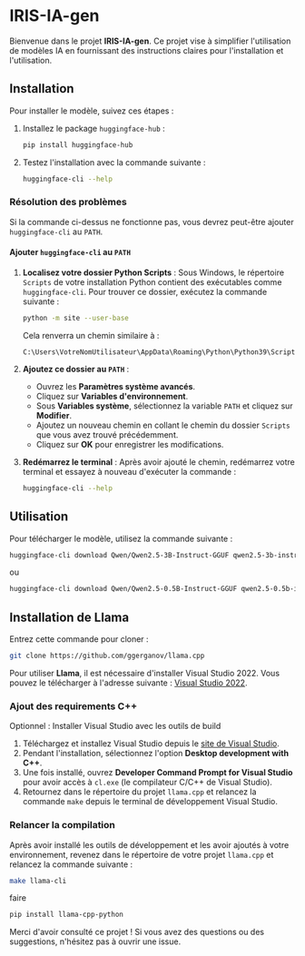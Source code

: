 
# IRIS-IA-gen

Bienvenue dans le projet **IRIS-IA-gen**. Ce projet vise à simplifier l'utilisation de modèles IA en fournissant des instructions claires pour l'installation et l'utilisation. 

## Installation

Pour installer le modèle, suivez ces étapes :

1. Installez le package `huggingface-hub` :
   ```bash
   pip install huggingface-hub
   ```

2. Testez l'installation avec la commande suivante :
   ```bash
   huggingface-cli --help
   ```

### Résolution des problèmes

Si la commande ci-dessus ne fonctionne pas, vous devrez peut-être ajouter `huggingface-cli` au `PATH`.

#### Ajouter `huggingface-cli` au `PATH`

1. **Localisez votre dossier Python Scripts** :
   Sous Windows, le répertoire `Scripts` de votre installation Python contient des exécutables comme `huggingface-cli`. Pour trouver ce dossier, exécutez la commande suivante :
   ```bash
   python -m site --user-base
   ```
   Cela renverra un chemin similaire à :
   ```
   C:\Users\VotreNomUtilisateur\AppData\Roaming\Python\Python39\Scripts
   ```

2. **Ajoutez ce dossier au `PATH`** :
   - Ouvrez les **Paramètres système avancés**.
   - Cliquez sur **Variables d'environnement**.
   - Sous **Variables système**, sélectionnez la variable `PATH` et cliquez sur **Modifier**.
   - Ajoutez un nouveau chemin en collant le chemin du dossier `Scripts` que vous avez trouvé précédemment.
   - Cliquez sur **OK** pour enregistrer les modifications.

3. **Redémarrez le terminal** :
   Après avoir ajouté le chemin, redémarrez votre terminal et essayez à nouveau d'exécuter la commande :
   ```bash
   huggingface-cli --help
   ```

## Utilisation

Pour télécharger le modèle, utilisez la commande suivante :
```bash
huggingface-cli download Qwen/Qwen2.5-3B-Instruct-GGUF qwen2.5-3b-instruct-q5_k_m.gguf --local-dir ./Models --local-dir-use-symlinks False
```
ou 
```bash
huggingface-cli download Qwen/Qwen2.5-0.5B-Instruct-GGUF qwen2.5-0.5b-instruct-q5_k_m.gguf --local-dir ./Models --local-dir-use-symlinks False
```

## Installation de Llama

Entrez cette commande pour cloner :
```bash
git clone https://github.com/ggerganov/llama.cpp
```
Pour utiliser **Llama**, il est nécessaire d'installer Visual Studio 2022. Vous pouvez le télécharger à l'adresse suivante : [Visual Studio 2022](https://visualstudio.microsoft.com/fr/visual-cpp-build-tools/).

### Ajout des requirements C++

Optionnel : Installer Visual Studio avec les outils de build

1. Téléchargez et installez Visual Studio depuis le [site de Visual Studio](https://visualstudio.microsoft.com/).
2. Pendant l'installation, sélectionnez l'option **Desktop development with C++**.
3. Une fois installé, ouvrez **Developer Command Prompt for Visual Studio** pour avoir accès à `cl.exe` (le compilateur C/C++ de Visual Studio).
4. Retournez dans le répertoire du projet `llama.cpp` et relancez la commande `make` depuis le terminal de développement Visual Studio.

### Relancer la compilation

Après avoir installé les outils de développement et les avoir ajoutés à votre environnement, revenez dans le répertoire de votre projet `llama.cpp` et relancez la commande suivante :
```bash
make llama-cli
```

faire 
```bash
pip install llama-cpp-python
```

Merci d'avoir consulté ce projet ! Si vous avez des questions ou des suggestions, n'hésitez pas à ouvrir une issue.
